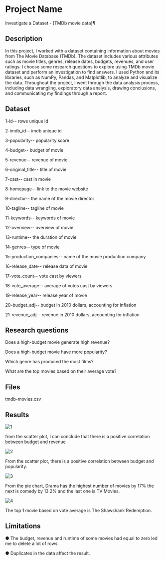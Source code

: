 # Project Name
Investigate a Dataset - [TMDb movie data]¶
## Description
In this project, I worked with a dataset containing information about movies from The Movie Database (TMDb). The dataset includes various attributes such as movie titles, genres, release dates, budgets, revenues, and user ratings.
I choose some research questions to explore using TMDb movie dataset and perform an investigation to find answers. I used Python and its libraries, such as NumPy, Pandas, and Matplotlib, to analyze and visualize the data.
Throughout the project,  I went through the data analysis process, including data wrangling, exploratory data analysis, drawing conclusions, and communicating my findings through a report.
## Dataset 
1-id-- rows unique id

2-imdb_id-- imdb unique id

3-popularity-- popularity score

4-budget-- budget of movie

5-revenue-- revenue of movie

6-original_title-- title of movie

7-cast-- cast in movie

8-homepage-- link to the movie website

9-director-- the name of the movie director

10-tagline-- tagline of movie

11-keywords-- keywords of movie

12-overview-- overview of movie

13-runtime-- the duration of movie

14-genres-- type of movie

15-production_companies-- name of the movie production company

16-release_date-- release data of movie

17-vote_count-- vote cast by viewers

18-vote_average-- average of votes cast by viewers

19-release_year-- release year of movie

20-budget_adj-- budget in 2010 dollars, accounting for inflation

21-revenue_adj-- revenue in 2010 dollars, accounting for inflation

## Research questions
Does a high-budget movie generate high revenue?

Does a high-budget movie have more popularity?

Which genre has produced the most films?

What are the top movies based on their average vote?

## Files
tmdb-movies.csv
## Results

![1](https://github.com/SaraAlqt/Investigate_Dataset/assets/141185254/7966b79f-86b8-4974-ae65-7c9ed8f0f8bb)

from the scatter plot, I can conclude that there is a positive correlation between budget and revenue


![2](https://github.com/SaraAlqt/Investigate_Dataset/assets/141185254/b0c72e42-ca3a-44a5-818f-e93159353f3a)

From the scatter plot, there is a positive correlation between budget and popularity.


![3](https://github.com/SaraAlqt/Investigate_Dataset/assets/141185254/2564ff70-6e28-43cd-851e-7f20e9211733)


From the pie chart, Drama has the highest number of movies by 17% the next is comedy by 13.2% and the last one is TV Movies.


![4](https://github.com/SaraAlqt/Investigate_Dataset/assets/141185254/829892f8-8fc0-4780-a132-405f7a1970a3)


The top 1 movie based on vote average is The Shawshank Redemption.


## Limitations
● The budget, revenue and runtime of some movies had equal to zero led me to delete a lot of rows.

● Duplicates in the data affect the result.
